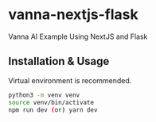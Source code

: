 # vanna-nextjs-flask

Vanna AI Example Using NextJS and Flask

## Installation & Usage

Virtual environment is recommended.

```bash
python3 -m venv venv
source venv/bin/activate
npm run dev (or) yarn dev
```
